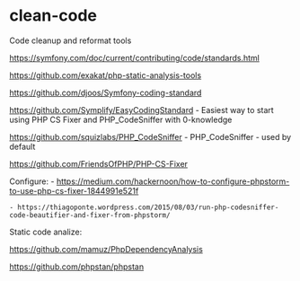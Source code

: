 # clean-code
Code cleanup and reformat tools

https://symfony.com/doc/current/contributing/code/standards.html

https://github.com/exakat/php-static-analysis-tools

https://github.com/djoos/Symfony-coding-standard

https://github.com/Symplify/EasyCodingStandard - Easiest way to start using PHP CS Fixer and PHP_CodeSniffer with 0-knowledge

https://github.com/squizlabs/PHP_CodeSniffer - PHP_CodeSniffer - used by default

https://github.com/FriendsOfPHP/PHP-CS-Fixer

  Configure:
    - https://medium.com/hackernoon/how-to-configure-phpstorm-to-use-php-cs-fixer-1844991e521f
    
    - https://thiagoponte.wordpress.com/2015/08/03/run-php-codesniffer-code-beautifier-and-fixer-from-phpstorm/
    
    
Static code analize:

https://github.com/mamuz/PhpDependencyAnalysis

https://github.com/phpstan/phpstan
